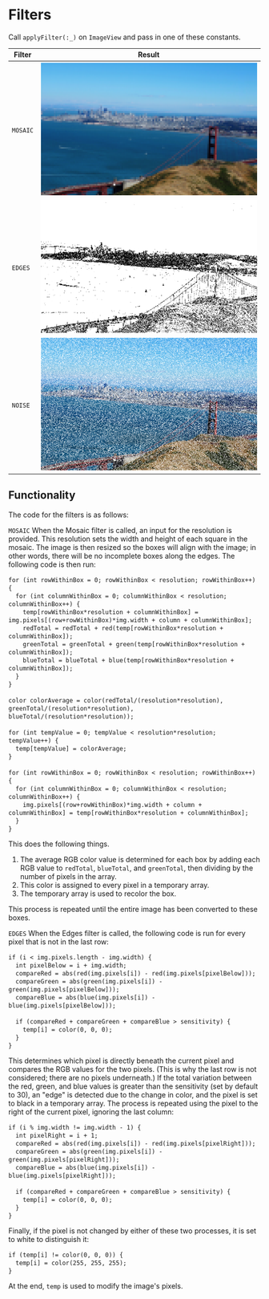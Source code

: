 # Filters
Call `applyFilter(:_)` on `ImageView` and pass in one of these constants.

| Filter          | Result           |
| ------------- |:-------------:|
| `MOSAIC`      | ![](https://raw.githubusercontent.com/Kingofkode/image-filter-project/master/Screenshots/Mosaic%20table.png)|
| `EDGES`       | ![](https://raw.githubusercontent.com/Kingofkode/image-filter-project/master/Screenshots/Edges%20Table.png)|
| `NOISE`       | ![](https://raw.githubusercontent.com/Kingofkode/image-filter-project/master/Screenshots/Noise%20Table.png)|

## Functionality
The code for the filters is as follows:

`MOSAIC`
When the Mosaic filter is called, an input for the resolution is provided. This resolution sets the width and height of each square in the mosaic. The image is then resized so the boxes will align with the image; in other words, there will be no incomplete boxes along the edges. The following code is then run: 
```
for (int rowWithinBox = 0; rowWithinBox < resolution; rowWithinBox++) {
  for (int columnWithinBox = 0; columnWithinBox < resolution; columnWithinBox++) {
    temp[rowWithinBox*resolution + columnWithinBox] = img.pixels[(row+rowWithinBox)*img.width + column + columnWithinBox];
    redTotal = redTotal + red(temp[rowWithinBox*resolution + columnWithinBox]);
    greenTotal = greenTotal + green(temp[rowWithinBox*resolution + columnWithinBox]);
    blueTotal = blueTotal + blue(temp[rowWithinBox*resolution + columnWithinBox]);
  }
}

color colorAverage = color(redTotal/(resolution*resolution), greenTotal/(resolution*resolution), blueTotal/(resolution*resolution));

for (int tempValue = 0; tempValue < resolution*resolution; tempValue++) {
  temp[tempValue] = colorAverage;
}
      
for (int rowWithinBox = 0; rowWithinBox < resolution; rowWithinBox++) {
  for (int columnWithinBox = 0; columnWithinBox < resolution; columnWithinBox++) {
    img.pixels[(row+rowWithinBox)*img.width + column + columnWithinBox] = temp[rowWithinBox*resolution + columnWithinBox];
  }
}
```
This does the following things.
1. The average RGB color value is determined for each box by adding each RGB value to `redTotal`, `blueTotal`, and `greenTotal`, then dividing by the number of pixels in the array.
2. This color is assigned to every pixel in a temporary array.
3. The temporary array is used to recolor the box.

This process is repeated until the entire image has been converted to these boxes.

`EDGES`
When the Edges filter is called, the following code is run for every pixel that is not in the last row:
```
if (i < img.pixels.length - img.width) {
  int pixelBelow = i + img.width;
  compareRed = abs(red(img.pixels[i]) - red(img.pixels[pixelBelow]));
  compareGreen = abs(green(img.pixels[i]) - green(img.pixels[pixelBelow]));
  compareBlue = abs(blue(img.pixels[i]) - blue(img.pixels[pixelBelow]));

  if (compareRed + compareGreen + compareBlue > sensitivity) {
    temp[i] = color(0, 0, 0);
  }
}
```
This determines which pixel is directly beneath the current pixel and compares the RGB values for the two pixels. (This is why the last row is not considered; there are no pixels underneath.) If the total variation between the red, green, and blue values is greater than the sensitivity (set by default to 30), an "edge" is detected due to the change in color, and the pixel is set to black in a temporary array.
The process is repeated using the pixel to the right of the current pixel, ignoring the last column:
```
if (i % img.width != img.width - 1) {
  int pixelRight = i + 1;
  compareRed = abs(red(img.pixels[i]) - red(img.pixels[pixelRight]));
  compareGreen = abs(green(img.pixels[i]) - green(img.pixels[pixelRight]));
  compareBlue = abs(blue(img.pixels[i]) - blue(img.pixels[pixelRight]));
      
  if (compareRed + compareGreen + compareBlue > sensitivity) {
    temp[i] = color(0, 0, 0);
  }
}
```
Finally, if the pixel is not changed by either of these two processes, it is set to white to distinguish it:
```
if (temp[i] != color(0, 0, 0)) {
  temp[i] = color(255, 255, 255);
}
```
At the end, `temp` is used to modify the image's pixels.
